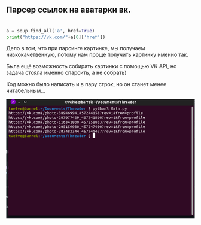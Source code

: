 ## Парсер ссылок на аватарки вк.

```python

a = soup.find_all('a', href=True)
print("https://vk.com/"+a[0]['href'])

```

Дело в том, что при парсинге картинке, мы получаем низкокачетвенную, потому нам проще получить картинку именно так.

Была ещё возможность собирать картинки с помощью VK API, но задача стояла именно спарсить, а не собрать)


Код можно было написать и в пару строк, но он станет менее читабельным...

<div align="center">
  <img src = "https://github.com/blcklptn/Parser/blob/main/2022-05-03_14-09.png">
</div>
